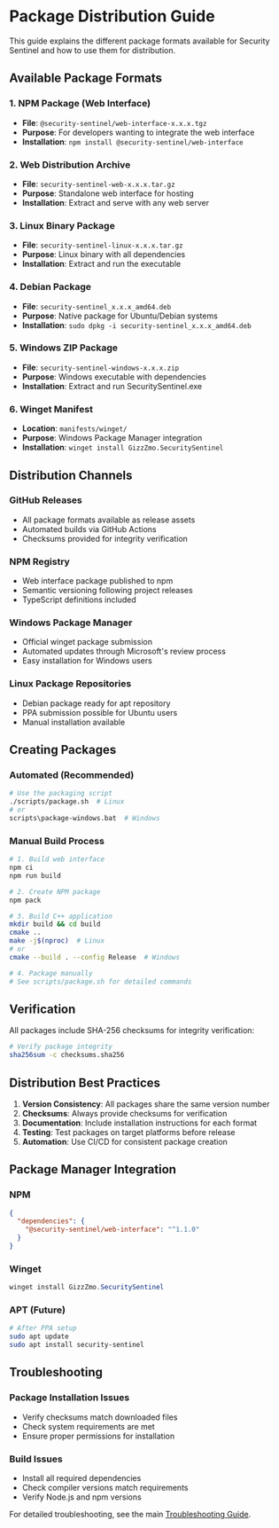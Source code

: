 # Package Distribution Guide

This guide explains the different package formats available for Security Sentinel and how to use them for distribution.

## Available Package Formats

### 1. NPM Package (Web Interface)
- **File**: `@security-sentinel/web-interface-x.x.x.tgz`
- **Purpose**: For developers wanting to integrate the web interface
- **Installation**: `npm install @security-sentinel/web-interface`

### 2. Web Distribution Archive
- **File**: `security-sentinel-web-x.x.x.tar.gz`
- **Purpose**: Standalone web interface for hosting
- **Installation**: Extract and serve with any web server

### 3. Linux Binary Package
- **File**: `security-sentinel-linux-x.x.x.tar.gz`
- **Purpose**: Linux binary with all dependencies
- **Installation**: Extract and run the executable

### 4. Debian Package
- **File**: `security-sentinel_x.x.x_amd64.deb`
- **Purpose**: Native package for Ubuntu/Debian systems
- **Installation**: `sudo dpkg -i security-sentinel_x.x.x_amd64.deb`

### 5. Windows ZIP Package
- **File**: `security-sentinel-windows-x.x.x.zip`
- **Purpose**: Windows executable with dependencies
- **Installation**: Extract and run SecuritySentinel.exe

### 6. Winget Manifest
- **Location**: `manifests/winget/`
- **Purpose**: Windows Package Manager integration
- **Installation**: `winget install GizzZmo.SecuritySentinel`

## Distribution Channels

### GitHub Releases
- All package formats available as release assets
- Automated builds via GitHub Actions
- Checksums provided for integrity verification

### NPM Registry
- Web interface package published to npm
- Semantic versioning following project releases
- TypeScript definitions included

### Windows Package Manager
- Official winget package submission
- Automated updates through Microsoft's review process
- Easy installation for Windows users

### Linux Package Repositories
- Debian package ready for apt repository
- PPA submission possible for Ubuntu users
- Manual installation available

## Creating Packages

### Automated (Recommended)
```bash
# Use the packaging script
./scripts/package.sh  # Linux
# or
scripts\package-windows.bat  # Windows
```

### Manual Build Process
```bash
# 1. Build web interface
npm ci
npm run build

# 2. Create NPM package
npm pack

# 3. Build C++ application
mkdir build && cd build
cmake ..
make -j$(nproc)  # Linux
# or
cmake --build . --config Release  # Windows

# 4. Package manually
# See scripts/package.sh for detailed commands
```

## Verification

All packages include SHA-256 checksums for integrity verification:

```bash
# Verify package integrity
sha256sum -c checksums.sha256
```

## Distribution Best Practices

1. **Version Consistency**: All packages share the same version number
2. **Checksums**: Always provide checksums for verification
3. **Documentation**: Include installation instructions for each format
4. **Testing**: Test packages on target platforms before release
5. **Automation**: Use CI/CD for consistent package creation

## Package Manager Integration

### NPM
```json
{
  "dependencies": {
    "@security-sentinel/web-interface": "^1.1.0"
  }
}
```

### Winget
```powershell
winget install GizzZmo.SecuritySentinel
```

### APT (Future)
```bash
# After PPA setup
sudo apt update
sudo apt install security-sentinel
```

## Troubleshooting

### Package Installation Issues
- Verify checksums match downloaded files
- Check system requirements are met
- Ensure proper permissions for installation

### Build Issues
- Install all required dependencies
- Check compiler versions match requirements
- Verify Node.js and npm versions

For detailed troubleshooting, see the main [Troubleshooting Guide](wiki/Troubleshooting.md).